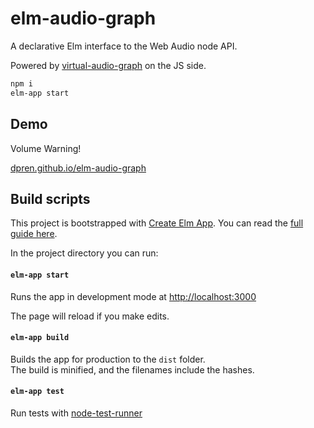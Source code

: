 # elm-audio-graph
A declarative Elm interface to the Web Audio node API.

Powered by [virtual-audio-graph](https://github.com/benji6/virtual-audio-graph) on the JS side.

```sh
npm i
elm-app start
```

## Demo
Volume Warning!

[dpren.github.io/elm-audio-graph](https://dpren.github.io/elm-audio-graph)


## Build scripts
This project is bootstrapped with [Create Elm App](https://github.com/halfzebra/create-elm-app).
You can read the [full guide here](https://github.com/halfzebra/create-elm-app/blob/master/template/README.md).

In the project directory you can run:

#### `elm-app start`
Runs the app in development mode at [http://localhost:3000](http://localhost:3000)

The page will reload if you make edits.  

#### `elm-app build`
Builds the app for production to the `dist` folder.  
The build is minified, and the filenames include the hashes.  

#### `elm-app test`
Run tests with [node-test-runner](https://github.com/rtfeldman/node-test-runner/tree/master)
